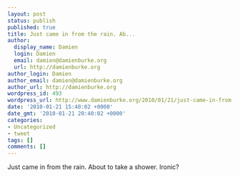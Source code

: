 ```yaml
---
layout: post
status: publish
published: true
title: Just came in from the rain. Ab...
author:
  display_name: Damien
  login: Damien
  email: damien@damienburke.org
  url: http://damienburke.org
author_login: Damien
author_email: damien@damienburke.org
author_url: http://damienburke.org
wordpress_id: 493
wordpress_url: http://www.damienburke.org/2010/01/21/just-came-in-from-the-rain-ab/
date: '2010-01-21 15:40:02 +0000'
date_gmt: '2010-01-21 20:40:02 +0000'
categories:
- Uncategorized
- tweet
tags: []
comments: []
---
```

<p>Just came in from the rain. About to take a shower. Ironic?</p>
